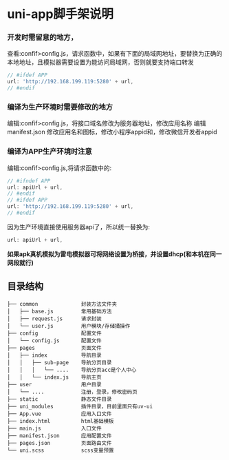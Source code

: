 # uni-app脚手架说明

### 开发时需留意的地方，
查看:confif>config.js，请求函数中，如果有下面的局域网地址，要替换为正确的本地地址，且模拟器需要设置为能访问局域网，否则就要支持端口转发
```javascript
// #ifdef APP
url: 'http://192.168.199.119:5280' + url,
// #endif
```

### 编译为生产环境时需要修改的地方
编辑:confif>config.js，将接口域名修改为服务器地址，修改应用名称
编辑manifest.json 修改应用名和图标，修改小程序appid和，修改微信开发者appid

### 编译为APP生产环境时注意
编辑:confif>config.js,将请求函数中的:
```javascript
// #ifndef APP
url: apiUrl + url,
// #endif
// #ifdef APP
url: 'http://192.168.199.119:5280' + url,
// #endif
```
因为生产环境直接使用服务器api了，所以统一替换为:
```javascript
url: apiUrl + url,
```
**如果apk真机模拟为雷电模拟器可将网络设置为桥接，并设置dhcp(和本机在同一网段就行)**

## 目录结构
```
├── common				封装方法文件夹
│   ├── base.js			常用基础方法
│   ├── request.js		请求封装
│   └── user.js			用户模块/存储捅操作
├── config				配置文件
│   └── config.js       配置文件
├── pages				页面文件
│   ├── index           导航目录
│   │   ├── sub-page    导航分页目录
│   │   │   └── ....    导航分页acc是个人中心
│   │   └── index.js    导航主页
├── user                用户目录
│   └── ....            注册，登录，修改密码页   
├── static              静态文件目录
├── uni_modules         插件目录，目前里面只有uv-ui
├── App.vue             应用入口文件
├── index.html          html基础模板
├── main.js             入口文件
├── manifest.json       应用配置文件
├── pages.json          页面路由文件
└── uni.scss            scss变量预置  
```

